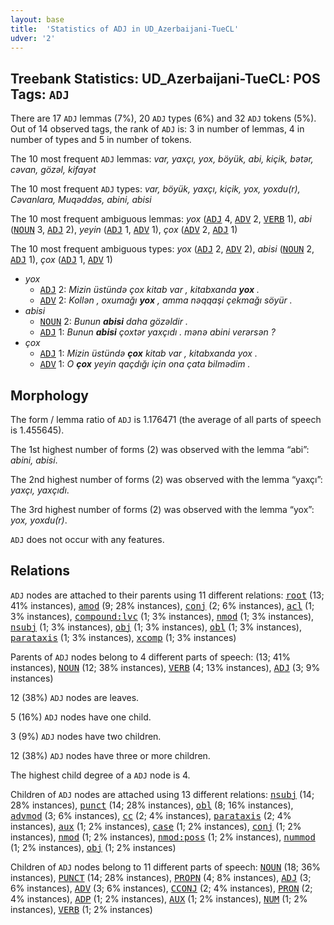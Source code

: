 ```yaml
---
layout: base
title:  'Statistics of ADJ in UD_Azerbaijani-TueCL'
udver: '2'
---
```


## Treebank Statistics: UD_Azerbaijani-TueCL: POS Tags: `ADJ`

There are 17 `ADJ` lemmas (7%), 20 `ADJ` types (6%) and 32 `ADJ` tokens (5%).
Out of 14 observed tags, the rank of `ADJ` is: 3 in number of lemmas, 4 in number of types and 5 in number of tokens.

The 10 most frequent `ADJ` lemmas: <em>var, yaxçı, yox, böyük, abi, kiçik, bətər, cəvan, gözəl, kifayət</em>

The 10 most frequent `ADJ` types:  <em>var, böyük, yaxçı, kiçik, yox, yoxdu(r), Cəvanlara, Muqəddəs, abini, abisi</em>

The 10 most frequent ambiguous lemmas: <em>yox</em> (<tt><a href="az_tuecl-pos-ADJ.html">ADJ</a></tt> 4, <tt><a href="az_tuecl-pos-ADV.html">ADV</a></tt> 2, <tt><a href="az_tuecl-pos-VERB.html">VERB</a></tt> 1), <em>abi</em> (<tt><a href="az_tuecl-pos-NOUN.html">NOUN</a></tt> 3, <tt><a href="az_tuecl-pos-ADJ.html">ADJ</a></tt> 2), <em>yeyin</em> (<tt><a href="az_tuecl-pos-ADJ.html">ADJ</a></tt> 1, <tt><a href="az_tuecl-pos-ADV.html">ADV</a></tt> 1), <em>çox</em> (<tt><a href="az_tuecl-pos-ADV.html">ADV</a></tt> 2, <tt><a href="az_tuecl-pos-ADJ.html">ADJ</a></tt> 1)

The 10 most frequent ambiguous types:  <em>yox</em> (<tt><a href="az_tuecl-pos-ADJ.html">ADJ</a></tt> 2, <tt><a href="az_tuecl-pos-ADV.html">ADV</a></tt> 2), <em>abisi</em> (<tt><a href="az_tuecl-pos-NOUN.html">NOUN</a></tt> 2, <tt><a href="az_tuecl-pos-ADJ.html">ADJ</a></tt> 1), <em>çox</em> (<tt><a href="az_tuecl-pos-ADJ.html">ADJ</a></tt> 1, <tt><a href="az_tuecl-pos-ADV.html">ADV</a></tt> 1)


* <em>yox</em>
  * <tt><a href="az_tuecl-pos-ADJ.html">ADJ</a></tt> 2: <em>Mizin üstündə çox kitab var , kitabxanda <b>yox</b> .</em>
  * <tt><a href="az_tuecl-pos-ADV.html">ADV</a></tt> 2: <em>Kollən , oxumağı <b>yox</b> , amma nəqqaşi çekmağı söyür .</em>
* <em>abisi</em>
  * <tt><a href="az_tuecl-pos-NOUN.html">NOUN</a></tt> 2: <em>Bunun <b>abisi</b> daha gözəldir .</em>
  * <tt><a href="az_tuecl-pos-ADJ.html">ADJ</a></tt> 1: <em>Bunun <b>abisi</b> çoxtər yaxçıdı . mənə abini verərsən ?</em>
* <em>çox</em>
  * <tt><a href="az_tuecl-pos-ADJ.html">ADJ</a></tt> 1: <em>Mizin üstündə <b>çox</b> kitab var , kitabxanda yox .</em>
  * <tt><a href="az_tuecl-pos-ADV.html">ADV</a></tt> 1: <em>O <b>çox</b> yeyin qaçdığı için ona çata bilmәdim .</em>

## Morphology

The form / lemma ratio of `ADJ` is 1.176471 (the average of all parts of speech is 1.455645).

The 1st highest number of forms (2) was observed with the lemma “abi”: <em>abini, abisi</em>.

The 2nd highest number of forms (2) was observed with the lemma “yaxçı”: <em>yaxçı, yaxçıdı</em>.

The 3rd highest number of forms (2) was observed with the lemma “yox”: <em>yox, yoxdu(r)</em>.

`ADJ` does not occur with any features.


## Relations

`ADJ` nodes are attached to their parents using 11 different relations: <tt><a href="az_tuecl-dep-root.html">root</a></tt> (13; 41% instances), <tt><a href="az_tuecl-dep-amod.html">amod</a></tt> (9; 28% instances), <tt><a href="az_tuecl-dep-conj.html">conj</a></tt> (2; 6% instances), <tt><a href="az_tuecl-dep-acl.html">acl</a></tt> (1; 3% instances), <tt><a href="az_tuecl-dep-compound-lvc.html">compound:lvc</a></tt> (1; 3% instances), <tt><a href="az_tuecl-dep-nmod.html">nmod</a></tt> (1; 3% instances), <tt><a href="az_tuecl-dep-nsubj.html">nsubj</a></tt> (1; 3% instances), <tt><a href="az_tuecl-dep-obj.html">obj</a></tt> (1; 3% instances), <tt><a href="az_tuecl-dep-obl.html">obl</a></tt> (1; 3% instances), <tt><a href="az_tuecl-dep-parataxis.html">parataxis</a></tt> (1; 3% instances), <tt><a href="az_tuecl-dep-xcomp.html">xcomp</a></tt> (1; 3% instances)

Parents of `ADJ` nodes belong to 4 different parts of speech:  (13; 41% instances), <tt><a href="az_tuecl-pos-NOUN.html">NOUN</a></tt> (12; 38% instances), <tt><a href="az_tuecl-pos-VERB.html">VERB</a></tt> (4; 13% instances), <tt><a href="az_tuecl-pos-ADJ.html">ADJ</a></tt> (3; 9% instances)

12 (38%) `ADJ` nodes are leaves.

5 (16%) `ADJ` nodes have one child.

3 (9%) `ADJ` nodes have two children.

12 (38%) `ADJ` nodes have three or more children.

The highest child degree of a `ADJ` node is 4.

Children of `ADJ` nodes are attached using 13 different relations: <tt><a href="az_tuecl-dep-nsubj.html">nsubj</a></tt> (14; 28% instances), <tt><a href="az_tuecl-dep-punct.html">punct</a></tt> (14; 28% instances), <tt><a href="az_tuecl-dep-obl.html">obl</a></tt> (8; 16% instances), <tt><a href="az_tuecl-dep-advmod.html">advmod</a></tt> (3; 6% instances), <tt><a href="az_tuecl-dep-cc.html">cc</a></tt> (2; 4% instances), <tt><a href="az_tuecl-dep-parataxis.html">parataxis</a></tt> (2; 4% instances), <tt><a href="az_tuecl-dep-aux.html">aux</a></tt> (1; 2% instances), <tt><a href="az_tuecl-dep-case.html">case</a></tt> (1; 2% instances), <tt><a href="az_tuecl-dep-conj.html">conj</a></tt> (1; 2% instances), <tt><a href="az_tuecl-dep-nmod.html">nmod</a></tt> (1; 2% instances), <tt><a href="az_tuecl-dep-nmod-poss.html">nmod:poss</a></tt> (1; 2% instances), <tt><a href="az_tuecl-dep-nummod.html">nummod</a></tt> (1; 2% instances), <tt><a href="az_tuecl-dep-obj.html">obj</a></tt> (1; 2% instances)

Children of `ADJ` nodes belong to 11 different parts of speech: <tt><a href="az_tuecl-pos-NOUN.html">NOUN</a></tt> (18; 36% instances), <tt><a href="az_tuecl-pos-PUNCT.html">PUNCT</a></tt> (14; 28% instances), <tt><a href="az_tuecl-pos-PROPN.html">PROPN</a></tt> (4; 8% instances), <tt><a href="az_tuecl-pos-ADJ.html">ADJ</a></tt> (3; 6% instances), <tt><a href="az_tuecl-pos-ADV.html">ADV</a></tt> (3; 6% instances), <tt><a href="az_tuecl-pos-CCONJ.html">CCONJ</a></tt> (2; 4% instances), <tt><a href="az_tuecl-pos-PRON.html">PRON</a></tt> (2; 4% instances), <tt><a href="az_tuecl-pos-ADP.html">ADP</a></tt> (1; 2% instances), <tt><a href="az_tuecl-pos-AUX.html">AUX</a></tt> (1; 2% instances), <tt><a href="az_tuecl-pos-NUM.html">NUM</a></tt> (1; 2% instances), <tt><a href="az_tuecl-pos-VERB.html">VERB</a></tt> (1; 2% instances)

